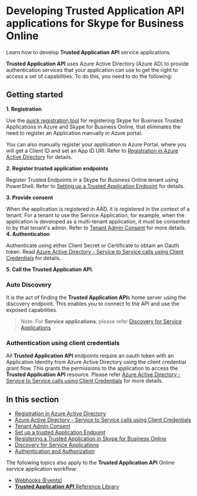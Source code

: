 
# Developing **Trusted Application API** applications for Skype for Business Online

Learn how to develop **Trusted Application API** service applications.

**Trusted Application API** uses Azure Active Directory (Azure AD) to provide authentication services that your application can use to get the right to access a set of capabilities. To do this, you need to do the following:

## Getting started

**1. Registration**

Use the [quick registration tool](https://aka.ms/skypeappregistration) for registering Skype for Business Trusted Applications in Azure and Skype for Business Online, that eliminates the need to register an Application manually in Azure portal.

You can also manually register your application in Azure Portal, where you will get a Client ID and set an App ID URI. Refer to [Registration in Azure Active Directory](./RegistrationInAzureActiveDirectory.md) for details.

**2. Register trusted application endpoints**

Register Trusted Endpoints in a Skype for Business Online tenant using PowerShell.   Refer to [Setting up a Trusted Application Endpoint](./TrustedApplicationEndpoint.md) for details.

**3. Provide consent**

When the application is registered in AAD, it is registered in the context of a tenant.  For a tenant to use the Service Application, for example, when the application is developed as a multi-tenant application, it must be consented to by that tenant's admin. Refer to [Tenant Admin Consent](./TenantAdminConsent.md) for more details.
 
**4. Authentication** 

Authenticate using either Client Secret or Certificate to obtain an Oauth token. Read [Azure Active Directory - Service to Service calls using Client Credentials](./AADS2S.md)
for details.

**5. Call the Trusted Application API.**
 
### Auto Discovery
It is the act of finding the **Trusted Application API**s home server using the discovery endpoint. This enables you to 
connect to the API and use the exposed capabilities.
  
>Note: For **Service applications**, please refer [Discovery for Service Applications](./DiscoveryForServiceApplications.md)

### Authentication using client credentials

All **Trusted Application API** endpoints require an oauth token with an Application Identity from Azure Active Directory using the client credential grant flow.
This grants the permissions to the application  to access the **Trusted Application API** resource. Please refer [Azure Active Directory - Service to Service calls using Client Credentials](./AADS2S.md)
for more details.


## In this section

- [Registration in Azure Active Directory](./RegistrationInAzureActiveDirectory.md)
- [Azure Active Directory - Service to Service calls using Client Credentials](./AADS2S.md)
- [Tenant Admin Consent](./TenantAdminConsent.md)
- [Set up a trusted Application Endpoint](./TrustedApplicationEndpoint.md)
- [Registering a Trusted Application in Skype for Business Online](./SfBRegistration.md)
- [Discovery for Service Applications](./DiscoveryForServiceApplications.md)
- [Authentication and Authorization](./AuthenticationAndAuthorization.md)


 
The following topics also apply to the **Trusted Application API** Online service application workflow:

- [Webhooks (Events)](./Webhooks.md)
- [**Trusted Application API** Reference Library](./ReferenceLibrary.md)
 
